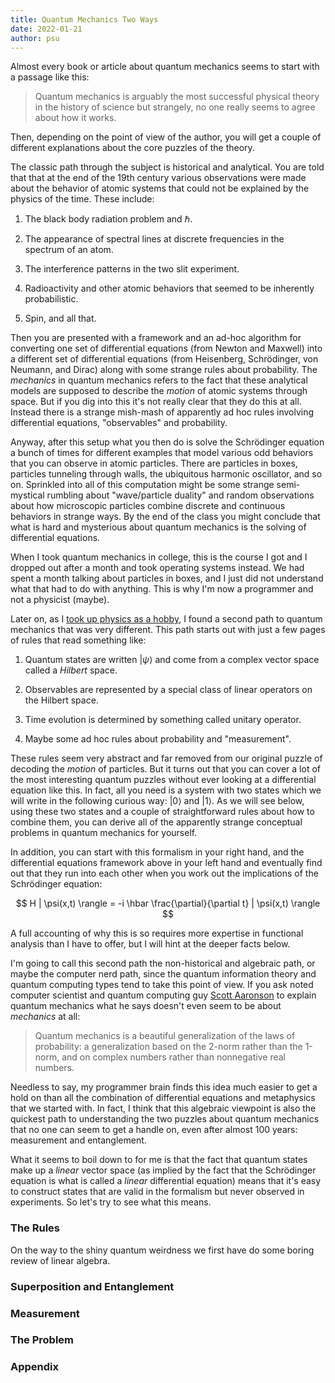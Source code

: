 ```yaml
---
title: Quantum Mechanics Two Ways
date: 2022-01-21
author: psu
---
```


Almost every book or article about quantum mechanics seems to start with a passage like
this:

> Quantum mechanics is arguably the most successful physical theory in the history of
science but strangely, no one really seems to agree about how it works.

Then, depending on the point of view of the author, you will get a couple of different
explanations about the core puzzles of the theory. 

The classic path through the subject is historical and analytical. You are told that that at
the end of the 19th century various observations were made about the behavior of atomic
systems that could not be explained by the physics of the time. These include:

1. The black body radiation problem and $\hbar$.

1. The appearance of spectral lines at discrete frequencies in the spectrum of an atom.

2. The interference patterns in the two slit experiment.

4. Radioactivity and other atomic behaviors that seemed to be inherently probabilistic.

3. Spin, and all that.

Then you are presented with a framework and an ad-hoc algorithm for converting one set of
differential equations (from Newton and Maxwell) into a different set of differential
equations (from Heisenberg, Schrödinger, von Neumann, and Dirac) along with some strange
rules about probability. The _mechanics_ in quantum mechanics refers to the fact that
these analytical models are supposed to describe the _motion_ of atomic systems through
space. But if you dig into this it's not really clear that they do this at all. Instead
there is a strange mish-mash of apparently ad hoc rules involving differential equations,
"observables" and probability.

Anyway, after this setup what you then do is solve the Schrödinger equation a bunch of
times for different examples that model various odd behaviors that you can observe in
atomic particles. There are particles in boxes, particles tunneling through walls, the
ubiquitous harmonic oscillator, and so on. Sprinkled into all of this computation might be
some strange semi-mystical rumbling about "wave/particle duality" and random observations
about how microscopic particles combine discrete and continuous behaviors in strange ways.
By the end of the class you might conclude that what is hard and mysterious about
quantum mechanics is the solving of differential equations.

When I took quantum mechanics in college, this is the course I got and I dropped out after a
month and took operating systems instead. We had spent a month talking about particles in
boxes, and I just did not understand what that had to do with anything. This is why I'm
now a programmer and not a physicist (maybe).

Later on, as I [took up physics as a hobby](reading-physics.html), I found a second path
to quantum mechanics that was very different.  This path starts out with just a few pages
of rules that read something like:

1. Quantum states are written $| \psi \rangle$ and come from a complex vector space called
   a _Hilbert_ space.

1. Observables are represented by a special class of linear operators on the Hilbert space.

1. Time evolution is determined by something called unitary operator.

1. Maybe some ad hoc rules about probability and "measurement".

These rules seem very abstract and far removed from our original puzzle of decoding the
_motion_ of particles. But it turns out that you can cover a lot of the most interesting
quantum puzzles without ever looking at a differential equation like this. In fact, all
you need is a system with two states which we will write in the following curious way: $|0
\rangle$ and $| 1 \rangle$. As we will see below, using these two states and a couple of
straightforward rules about how to combine them, you can derive all of the apparently
strange conceptual problems in quantum mechanics for yourself.

In addition, you can start with this formalism in your right hand, and the differential
equations framework above in your left hand and eventually find out that they run into
each other when you work out the implications of the Schrödinger equation:

$$
H | \psi(x,t) \rangle = -i \hbar \frac{\partial}{\partial t} | \psi(x,t) \rangle
$$

A full accounting of why this is so requires more expertise in functional analysis than I
have to offer, but I will hint at the deeper facts below.

I'm going to call this second path the non-historical and algebraic path, or
maybe the computer nerd path, since the quantum information theory and quantum computing
types tend to take this point of view. If you ask noted computer scientist and quantum
computing guy [Scott Aaronson](https://www.scottaaronson.com/democritus/) to explain
quantum mechanics what he says doesn't even seem to be about _mechanics_ at all:

> Quantum mechanics is a beautiful generalization of the laws of probability: a
> generalization based on the 2-norm rather than the 1-norm, and on complex numbers rather
> than nonnegative real numbers.

Needless to say, my programmer brain finds this idea much easier to get a hold on than all
the combination of differential equations and metaphysics that we started with. In fact, I
think that this algebraic viewpoint is also the quickest path to understanding the two
puzzles about quantum mechanics that no one can seem to get a handle on, even after almost
100 years: measurement and entanglement. 

What it seems to boil down to for me is that the fact that quantum states make up a
_linear_ vector space (as implied by the fact that the Schrödinger equation is what is
called a _linear_ differential equation) means that it's easy to construct states that
are valid in the formalism but never observed in experiments. So let's try to see what
this means.

### The Rules

On the way to the shiny quantum weirdness we first have do some boring review of linear algebra.

### Superposition and Entanglement

### Measurement

### The Problem

### Appendix
